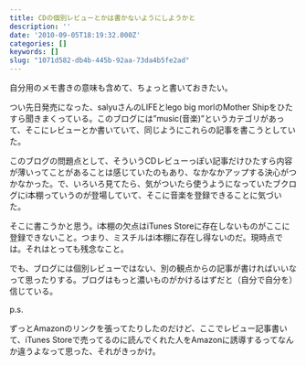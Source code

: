 ```yaml
---
title: CDの個別レビューとかは書かないようにしようかと
description: ''
date: '2010-09-05T18:19:32.000Z'
categories: []
keywords: []
slug: "1071d582-db4b-445b-92aa-73da4b5fe2ad"
---
```

自分用のメモ書きの意味も含めて、ちょっと書いておきたい。

つい先日発売になった、salyuさんのLIFEとlego big morlのMother Shipをひたすら聞きまくっている。このブログには”music(音楽)”というカテゴリがあって、そこにレビューとか書いていて、同じようにこれらの記事を書こうとしていた。

このブログの問題点として、そういうCDレビューっぽい記事だけひたすら内容が薄いってことがあることは感じていたのもあり、なかなかアップする決心がつかなかった。で、いろいろ見てたら、気がついたら使うようになっていたブクログにi本棚っていうのが登場していて、そこに音楽を登録できることに気づいた。

そこに書こうかと思う。i本棚の欠点はiTunes Storeに存在しないものがここに登録できないこと。つまり、ミスチルはi本棚に存在し得ないのだ。現時点では。それはとっても残念なこと。

でも、ブログには個別レビューではない、別の観点からの記事が書ければいいなって思ったりする。ブログはもっと濃いものがかけるはずだと（自分で自分を）信じている。

p.s.

ずっとAmazonのリンクを張ってたりしたのだけど、ここでレビュー記事書いて、iTunes Storeで売ってるのに読んでくれた人をAmazonに誘導するってなんか違うよなって思った、それがきっかけ。
